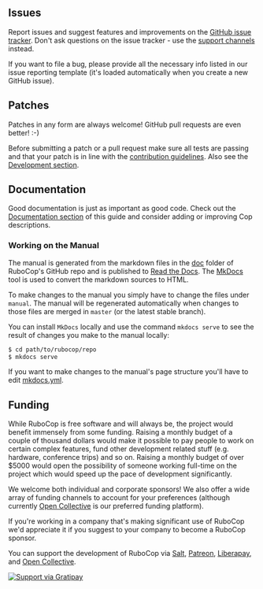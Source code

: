 ## Issues

Report issues and suggest features and improvements on the
[GitHub issue tracker](https://github.com/rubocop-hq/rubocop/issues). Don't ask
questions on the issue tracker - use the [support channels](support.md) instead.

If you want to file a bug, please provide all the necessary info listed in
our issue reporting template (it's loaded automatically when you create a
new GitHub issue).

## Patches

Patches in any form are always welcome! GitHub pull requests are even better! :-)

Before submitting a patch or a pull request make sure all tests are
passing and that your patch is in line with the [contribution
guidelines](https://github.com/rubocop-hq/rubocop/blob/master/CONTRIBUTING.md).
Also see the [Development section](development.md).

## Documentation

Good documentation is just as important as good code. Check out the
[Documentation section](development.md#documentation) of this guide and consider
adding or improving Cop descriptions.

### Working on the Manual

The manual is generated from the markdown files in the
[doc](https://github.com/rubocop-hq/rubocop/tree/master/manual) folder of RuboCop's
GitHub repo and is published to [Read the Docs](readthedocs.org). The
[MkDocs](https://www.mkdocs.org/) tool is used to convert the markdown sources to
HTML.

To make changes to the manual you simply have to change the files under
`manual`. The manual will be regenerated automatically when changes to those files
are merged in `master` (or the latest stable branch).

You can install `MkDocs` locally and use the command `mkdocs serve` to see the
result of changes you make to the manual locally:

```sh
$ cd path/to/rubocop/repo
$ mkdocs serve
```

If you want to make changes to the manual's page structure you'll have to edit
[mkdocs.yml](https://github.com/rubocop-hq/rubocop/blob/master/mkdocs.yml).

## Funding

While RuboCop is free software and will always be, the project would benefit immensely from some funding.
Raising a monthly budget of a couple of thousand dollars would make it possible to pay people to work on
certain complex features, fund other development related stuff (e.g. hardware, conference trips) and so on.
Raising a monthly budget of over $5000 would open the possibility of someone working full-time on the project
which would speed up the pace of development significantly.

We welcome both individual and corporate sponsors! We also offer a wide array of funding channels to account
for your preferences (although currently [Open Collective](https://opencollective.com/rubocop) is our preferred funding platform).

If you're working in a company that's making significant use of RuboCop we'd appreciate it if you suggest to your company
to become a RuboCop sponsor.

You can support the development of RuboCop via
[Salt](https://salt.bountysource.com/teams/rubocop),
[Patreon](https://www.patreon.com/bbatsov),
[Liberapay](https://liberapay.com/bbatsov/donate),
and [Open Collective](https://opencollective.com/rubocop).

[![Support via Gratipay](https://cdn.rawgit.com/gratipay/gratipay-badge/2.1.3/dist/gratipay.png)](https://gratipay.com/rubocop)
